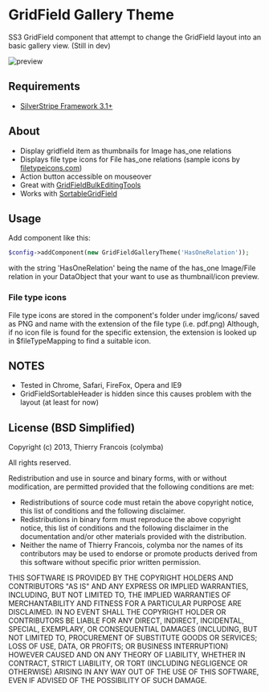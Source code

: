GridField Gallery Theme
============================
SS3 GridField component that attempt to change the GridField layout into an basic gallery view. (Still in dev)

![preview](screenshots/GridFieldGalleryTheme_00.jpg)

## Requirements
* [SilverStripe Framework 3.1+](https://github.com/silverstripe/silverstripe-framework)

## About
* Display gridfield item as thumbnails for Image has_one relations
* Displays file type icons for File has_one relations (sample icons by [filetypeicons.com](http://filetypeicons.com))
* Action button accessible on mouseover
* Great with [GridFieldBulkEditingTools](https://github.com/colymba/GridFieldBulkEditingTools)
* Works with [SortableGridField](https://github.com/UndefinedOffset/SortableGridField)

## Usage
Add component like this:
````php
$config->addComponent(new GridFieldGalleryTheme('HasOneRelation'));
````
with the string 'HasOneRelation' being the name of the has_one Image/File relation in your DataObject that your want to use as thumbnail/icon preview.

### File type icons
File type icons are stored in the component's folder under img/icons/ saved as PNG and name with the extension of the file type (i.e. pdf.png)
Although, if no icon file is found for the specific extension, the extension is looked up in $fileTypeMapping to find a suitable icon.

## NOTES
* Tested in Chrome, Safari, FireFox, Opera and IE9
* GridFieldSortableHeader is hidden since this causes problem with the layout (at least for now)

## License (BSD Simplified)

Copyright (c) 2013, Thierry Francois (colymba)

All rights reserved.

Redistribution and use in source and binary forms, with or without modification, are permitted provided that the following conditions are met:

 * Redistributions of source code must retain the above copyright notice, this list of conditions and the following disclaimer.
 * Redistributions in binary form must reproduce the above copyright notice, this list of conditions and the following disclaimer in the documentation and/or other materials provided with the distribution.
 * Neither the name of Thierry Francois, colymba nor the names of its contributors may be used to endorse or promote products derived from this software without specific prior written permission.
 
THIS SOFTWARE IS PROVIDED BY THE COPYRIGHT HOLDERS AND CONTRIBUTORS "AS IS" AND ANY EXPRESS OR IMPLIED WARRANTIES, INCLUDING, BUT NOT LIMITED TO, THE IMPLIED WARRANTIES OF MERCHANTABILITY AND FITNESS FOR A PARTICULAR PURPOSE ARE DISCLAIMED. IN NO EVENT SHALL THE COPYRIGHT HOLDER OR CONTRIBUTORS BE LIABLE FOR ANY DIRECT, INDIRECT, INCIDENTAL, SPECIAL, EXEMPLARY, OR CONSEQUENTIAL DAMAGES (INCLUDING, BUT NOT LIMITED TO, PROCUREMENT OF SUBSTITUTE GOODS OR SERVICES; LOSS OF USE, DATA, OR PROFITS; OR BUSINESS INTERRUPTION) HOWEVER CAUSED AND ON ANY THEORY OF LIABILITY, WHETHER IN CONTRACT, STRICT LIABILITY, OR TORT (INCLUDING NEGLIGENCE OR OTHERWISE) ARISING IN ANY WAY OUT OF THE USE OF THIS SOFTWARE, EVEN IF ADVISED OF THE POSSIBILITY OF SUCH DAMAGE.
